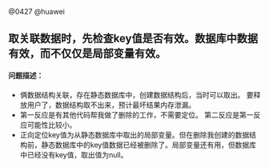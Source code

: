 @0427 @huawei

## 取关联数据时，先检查key值是否有效。数据库中数据有效，而不仅仅是局部变量有效。
#### 问题描述：  
* 俩数据结构关联，存在静态数据库中，创建数据结构后，当时可以取出。 要释放用户了，数据结构取不出来，预计最坏结果内存泄漏。
* 第一反应是有其他代码帮我做了删除的工作，不需要定位。 第二反应是第一反应可能性比较小。
* 正向定位key值为从静态数据库中取出的局部变量。但在删除我创建的数据结构前，静态数据库中的key值数据已经被删除了。局部变量还有用，但数据库中已经没有key值，取出值为null。


